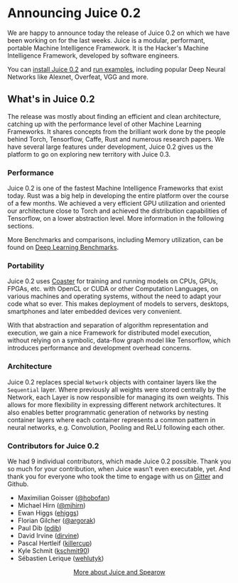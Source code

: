 # Announcing Juice 0.2

We are happy to announce today the release of Juice 0.2 on which we have been
working on for the last weeks. Juice is a modular, performant, portable
Machine Intelligence Framework.
It is the Hacker's Machine Intelligence Framework, developed by software
engineers.

You can [install Juice 0.2][install] and [run examples][examples], including
popular Deep Neural Networks like Alexnet, Overfeat, VGG and more.

## What's in Juice 0.2

The release was mostly about finding an efficient and clean architecture,
catching up with the performance level of other Machine Learning Frameworks. It
shares concepts from the brilliant work done by the people behind Torch,
Tensorflow, Caffe, Rust and numerous research papers. We have several large
features under development, Juice 0.2 gives us the platform to go on exploring
new territory with Juice 0.3.

### Performance

Juice 0.2 is one of the fastest Machine Intelligence Frameworks that exist
today. Rust was a big help in developing the entire platform over the course of
a few months. We achieved a very efficient GPU utilization and oriented our
architecture close to Torch and achieved the distribution capabilities of
Tensorflow, on a lower abstraction level. More information in the
following sections.

More Benchmarks and comparisons, including Memory utilization, can be found on
[Deep Learning Benchmarks][deep-learning-benchmarks-website].

### Portability

Juice 0.2 uses [Coaster][coaster] for training and running models on
CPUs, GPUs, FPGAs, etc. with OpenCL or CUDA or other Computation Languages, on
various machines and operating systems, without the need to adapt your code what
so ever. This makes deployment of models to servers, desktops, smartphones and
later embedded devices very convenient.

With that abstraction and separation of algorithm representation and execution,
we gain a nice Framework for distributed model execution, without relying
on a symbolic, data-flow graph model like Tensorflow, which introduces
performance and development overhead concerns.

### Architecture

Juice 0.2 replaces special `Network` objects with container layers
like the `Sequential` layer. Where previously all weights were stored centrally
by the Network, each Layer is now responsible for managing its own weights.
This allows for more flexibility in expressing different network architectures.
It also enables better programmatic generation of networks by nesting container
layers where each container represents a common pattern in neural networks,
e.g. Convolution, Pooling and ReLU following each other.

### Contributors for Juice 0.2

We had 9 individual contributors, which made Juice 0.2 possible. Thank you so
much for your contribution, when Juice wasn't even executable, yet. And thank you
for everyone who took the time to engage with us on [Gitter][chat] and
Github.

* Maximilian Goisser ([@hobofan](https://twitter.com/hobofan))
* Michael Hirn ([@mjhirn](https://twitter.com/mjhirn))
* Ewan Higgs ([ehiggs](https://github.com/ehiggs))
* Florian Gilcher ([@argorak](https://twitter.com/Argorak))
* Paul Dib ([pdib](https://github.com/pdib))
* David Irvine ([dirvine](https://github.com/dirvine))
* Pascal Hertleif ([killercup](https://github.com/killercup))
* Kyle Schmit ([kschmit90](https://github.com/kschmit90))
* Sébastien Lerique ([wehlutyk](https://github.com/wehlutyk))

<div align="center">
  <p>
    <a href="https://spearow.io">More about Juice and Spearow</a>
  </p>
</div>

[install]: https://github.com/spearow/juice#getting-started
[examples]: https://github.com/spearow/juice#examples
[coaster]: https://github.com/spearow/coaster
[deep-learning-benchmarks-website]: http://spearow.io/deep-learning-benchmarks
[chat]: https://gitter.im/spearow/juice
